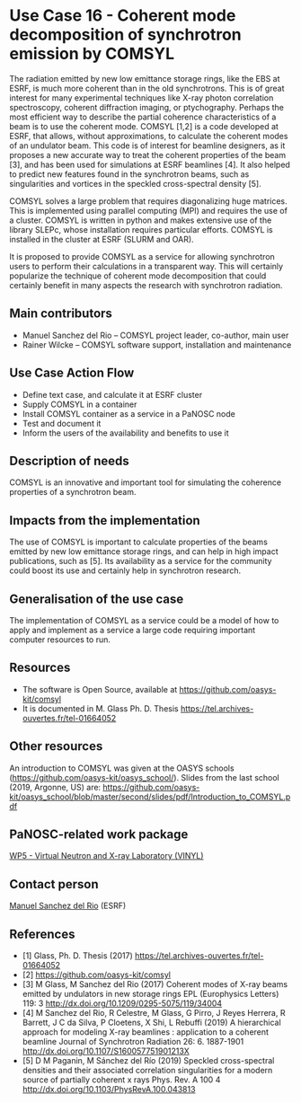Use Case 16 - Coherent mode decomposition of synchrotron emission by COMSYL
=========================================================	
The radiation emitted by new low emittance storage rings, like the EBS at ESRF, is much more coherent than in the old synchrotrons. This is of great interest for many experimental techniques like X-ray photon correlation spectroscopy, coherent diffraction imaging, or ptychography. Perhaps the most efficient way to describe the partial coherence characteristics of a beam is to use the coherent mode. COMSYL [1,2] is a code developed at ESRF, that allows, without approximations, to calculate the coherent modes of an undulator beam. This code is of interest for beamline designers, as it proposes a new accurate way to treat the coherent properties of the beam [3], and has been used for simulations at ESRF beamlines [4]. It also helped to predict new features found in the synchrotron beams, such as singularities and vortices in the speckled cross-spectral density [5].

COMSYL solves a large problem that requires diagonalizing huge matrices. This is implemented using parallel computing (MPI) and requires the use of a cluster. COMSYL is written in python and makes extensive use of the library SLEPc, whose installation requires particular efforts. COMSYL is installed in the cluster at ESRF (SLURM and OAR).

It is proposed to provide COMSYL as a service for allowing synchrotron users to perform their calculations in a transparent way. This will certainly popularize the technique of coherent mode decomposition that could certainly benefit in many aspects the research with synchrotron radiation.

Main contributors
------
* Manuel Sanchez del Rio – COMSYL project leader, co-author,  main user
* Rainer Wilcke – COMSYL software support, installation and maintenance

Use Case Action Flow
------
* Define text case, and calculate it at ESRF cluster
* Supply COMSYL  in a container
* Install COMSYL container as a service in a PaNOSC node
* Test and document it
* Inform the users of the availability and benefits to use it

Description of needs
------
COMSYL is an innovative and important tool for simulating the coherence properties of a synchrotron beam.

Impacts from the implementation
------
The use of COMSYL is important to calculate properties of the beams emitted by new low emittance storage rings, and can help in high impact publications, such as [5]. Its availability as a service for the community could boost its use and certainly help in synchrotron research.

Generalisation of the use case
------
The implementation of COMSYL as a service could be a model of how to apply and implement as a service a large code requiring important computer resources to run. 

Resources
------
* The software is Open Source, available at https://github.com/oasys-kit/comsyl
* It is documented in M. Glass Ph. D. Thesis https://tel.archives-ouvertes.fr/tel-01664052

Other resources
------
An introduction to COMSYL was given at the OASYS schools (https://github.com/oasys-kit/oasys_school/). Slides from the last school (2019, Argonne, US) are: https://github.com/oasys-kit/oasys_school/blob/master/second/slides/pdf/Introduction_to_COMSYL.pdf

PaNOSC-related work package
------
[WP5 - Virtual Neutron and X-ray Laboratory (VINYL)](https://www.panosc.eu/work-packages/work-package-5-virtual-neutron-and-x-ray-laboratory-vinyl/)

Contact person
------
[Manuel Sanchez del Rio](mailto:mailto:srio@esrf.eu) (ESRF)

References
------
* [1] Glass, Ph. D. Thesis (2017) https://tel.archives-ouvertes.fr/tel-01664052
* [2] https://github.com/oasys-kit/comsyl
* [3] M Glass, M Sanchez del Rio (2017)  Coherent modes of X-ray beams emitted by undulators in new storage rings EPL (Europhysics Letters) 119:  3  http://dx.doi.org/10.1209/0295-5075/119/34004
* [4] M Sanchez del Rio, R Celestre, M Glass, G Pirro, J Reyes Herrera, R Barrett, J C da Silva, P Cloetens, X Shi, L Rebuffi (2019)  A hierarchical approach for modeling X-ray beamlines : application to a coherent beamline Journal of Synchrotron Radiation 26: 6. 1887-1901 http://dx.doi.org/10.1107/S160057751901213X
* [5] D M Paganin, M Sánchez del Río (2019)  Speckled cross-spectral densities and their associated correlation singularities for a modern source of partially coherent x rays Phys. Rev. A 100 4 http://dx.doi.org/10.1103/PhysRevA.100.043813

